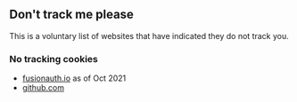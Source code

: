 ## Don't track me please
This is a voluntary list of websites that have indicated they do not track you. 

### No tracking cookies

- [fusionauth.io](https://fusionauth.io) as of Oct 2021
- [github.com](https://github.com)
